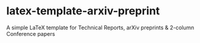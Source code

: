 # latex-template-arxiv-preprint
A simple LaTeX template for Technical Reports, arXiv preprints &amp; 2-column Conference papers
